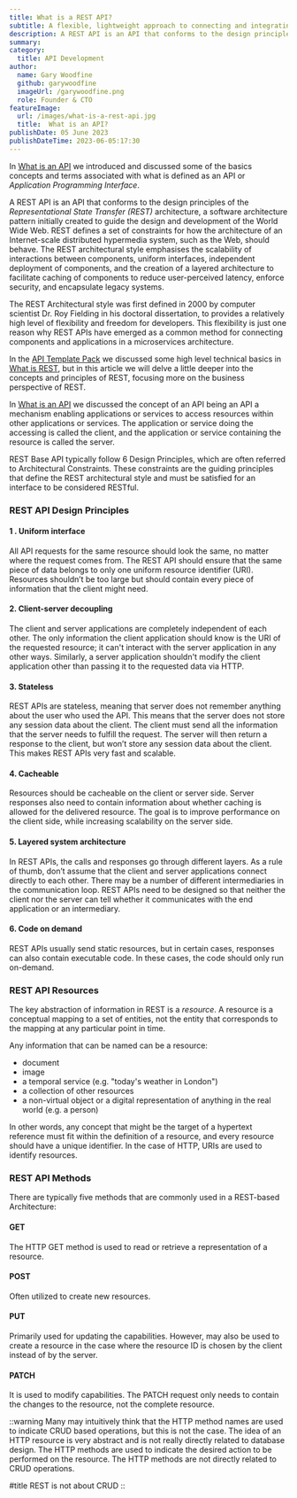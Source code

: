 ```yaml
---
title: What is a REST API?
subtitle: A flexible, lightweight approach to connecting and integrating applications.
description: A REST API is an API that conforms to the design principles of the REST, or representational state transfer architectural style. For this reason, REST APIs are sometimes referred to RESTful APIs.
summary: 
category:
  title: API Development
author:
  name: Gary Woodfine
  github: garywoodfine
  imageUrl: /garywoodfine.png
  role: Founder & CTO
featureImage:
  url: /images/what-is-a-rest-api.jpg
  title:  What is an API?
publishDate: 05 June 2023
publishDateTime: 2023-06-05:17:30
---
```


In [What is an API](https://threenine.blog/posts/what-is-an-api "What is an API | threenine.co.uk") we introduced and discussed some of the
basics concepts and terms associated with what is defined as an API or _Application Programming Interface_. 

A REST API is an API that conforms to the design principles of the *_Representational State Transfer (REST)_*
architecture, a software architecture pattern initially created to guide the design and development of the
World Wide Web. REST defines a set of constraints for how the architecture of an Internet-scale 
distributed hypermedia system, such as the Web, should behave. The REST architectural style emphasises the scalability 
of interactions between components, uniform interfaces, independent deployment of components, and the creation of a 
layered architecture to facilitate caching of components to reduce user-perceived latency, enforce security, and 
encapsulate legacy systems. 

The REST Architectural style was first defined in 2000 by computer scientist Dr. Roy Fielding in his doctoral 
dissertation, to provides a relatively high level of flexibility and freedom for developers. This flexibility is just 
one reason why REST APIs have emerged as a common method for connecting components and applications in a microservices 
architecture.

In the [API Template Pack](https://www.apitemplatepack.com/) we discussed some high level technical basics in [What is REST](https://www.apitemplatepack.com/docs/introduction/what-is-rest/),
but in this article we will delve a little deeper into the concepts and principles of REST, focusing more on the business
perspective of REST.

In [What is an API](https://threenine.blog/posts/what-is-an-api) we discussed the concept of an API being an API a 
mechanism  enabling applications or services to access resources within other applications or services. The application 
or service doing the accessing is called the client, and the application or service containing the resource is called 
the server.

REST Base API typically follow 6 Design Principles, which are often referred to Architectural Constraints. These
constraints are the guiding principles that define the REST architectural style and must be satisfied for an interface
to be considered RESTful.

### REST API Design Principles

#### 1 . Uniform interface

All API requests for the same resource should look the same, no matter where the request comes from. The REST API 
should ensure that the same piece of data belongs to only one uniform resource identifier (URI). Resources shouldn’t be 
too large but should contain every piece of information that the client might need.

#### 2. Client-server decoupling


The client and server applications are completely independent of each other. The only information 
the client application should know is the URI of the requested resource; it can't interact with the server application 
in any other ways. Similarly, a server application shouldn't modify the client application other than passing it to 
the requested data via HTTP.

#### 3. Stateless

REST APIs are stateless, meaning that server does not remember anything about the user who used the API. This means
that the server does not store any session data about the client. The client must send all the information that the
server needs to fulfill the request. The server will then return a response to the client, but won’t store any session
data about the client. This makes REST APIs very fast and scalable.

#### 4. Cacheable

Resources should be cacheable on the client or server side. Server responses also need to contain information about 
whether caching is allowed for the delivered resource. The goal is to improve performance on the client side, while 
increasing scalability on the server side.

#### 5. Layered system architecture

In REST APIs, the calls and responses go through different layers. As a rule of thumb, don’t assume that the client 
and server applications connect directly to each other. There may be a number of different intermediaries in the 
communication loop. REST APIs need to be designed so that neither the client nor the server can tell whether it 
communicates with the end application or an intermediary.

#### 6. Code on demand 

REST APIs usually send static resources, but in certain cases, responses can also contain executable code. In these 
cases, the code should only run on-demand.


### REST API Resources

The key abstraction of information in REST is a _resource_.  A resource is a conceptual mapping to a set of entities, 
not the entity that corresponds to the mapping at any particular point in time.

Any information that can be named can be a resource: 
* document 
* image
* a temporal service (e.g. "today's weather in London") 
* a collection of other resources
* a non-virtual object or a digital representation of anything in the real world  (e.g. a person)

In other words, any concept that might be the target of a hypertext reference must fit within the definition of a resource,
and every resource should have a unique identifier. In the case of HTTP, URIs are used to identify resources.


### REST API Methods

There are typically five methods that are commonly used in a REST-based Architecture:


#### GET
The HTTP GET method is used to read or retrieve a representation of a resource.

#### POST
Often utilized to create new resources.

#### PUT
Primarily used for updating the capabilities. However, may also be used to create a resource in the case where the
resource ID is chosen by the client instead of by the server.

#### PATCH
It is used to modify capabilities. The PATCH request only needs to contain the changes to the resource, not the complete resource.


::warning
Many may intuitively think that the HTTP method names are used to indicate CRUD based operations, but this is not the case.
The idea of an HTTP resource is very abstract and is not really directly related to database design. The HTTP methods are used to
indicate the desired action to be performed on the resource. The HTTP methods are not directly related to CRUD operations.

#title 
  REST is not about CRUD
::



